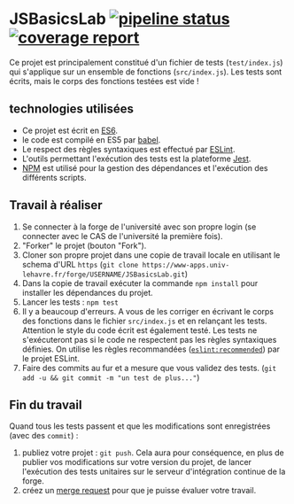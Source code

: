 # JSBasicsLab [![pipeline status](https://www-apps.univ-lehavre.fr/forge/WEB-IHM/JSBasicsLab/badges/master/pipeline.svg)](https://www-apps.univ-lehavre.fr/forge/WEB-IHM/JSBasicsLab/commits/master)  [![coverage report](https://www-apps.univ-lehavre.fr/forge/WEB-IHM/JSBasicsLab/badges/master/coverage.svg)](https://www-apps.univ-lehavre.fr/forge/WEB-IHM/JSBasicsLab/commits/master)

Ce projet est principalement constitué d'un fichier de tests (`test/index.js`) qui s'applique sur un ensemble de fonctions (`src/index.js`). Les tests sont écrits, mais le corps des fonctions testées est vide !

## technologies utilisées

- Ce projet est écrit en [ES6](http://www.ecma-international.org/ecma-262/6.0/index.html). 
- le code est compilé en ES5 par [babel](https://babeljs.io/). 
- Le respect des règles syntaxiques est effectué par [ESLint](https://eslint.org/). 
- L'outils permettant l'exécution des tests est la plateforme [Jest](http://facebook.github.io/jest/).
- [NPM](https://www.npmjs.com/) est utilisé pour la gestion des dépendances et l'exécution des différents scripts. 

## Travail à réaliser

1. Se connecter à la forge de l'université avec son propre login (se connecter avec le CAS de l'université la première fois).
2. "Forker" le projet (bouton "Fork").
3. Cloner son propre projet dans une copie de travail locale en utilisant le schema d'URL `https` (`git clone https://www-apps.univ-lehavre.fr/forge/USERNAME/JSBasicsLab.git`)
4. Dans la copie de travail  exécuter la commande `npm install` pour installer les dépendances du projet.
5. Lancer les tests : `npm test`
6. Il y a beaucoup d'erreurs. A vous de les corriger en écrivant le corps des fonctions dans le fichier `src/index.js` et en relançant les tests. Attention le style du code écrit est également testé. Les tests ne s'exécuteront pas si le code ne respectent pas les règles syntaxiques définies. On utilise les règles recommandées ([`eslint:recommended`](https://eslint.org/docs/rules/)) par le projet ESLint.
7. Faire des commits au fur et a mesure que vous validez des tests. (`git add -u && git commit -m "un test de plus..."`)

## Fin du travail

Quand tous les tests passent et que les modifications sont enregistrées (avec des `commit`) :

1. publiez votre projet : `git push`. Cela aura pour conséquence, en plus de publier vos modifications sur votre version du projet, de lancer l'exécution des tests unitaires sur le serveur d'intégration continue de la forge. 
2. créez un [merge request](https://docs.gitlab.com/ee/gitlab-basics/add-merge-request.html) pour que je puisse évaluer votre travail.
